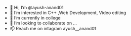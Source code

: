 - 👋 Hi, I’m @ayush-anand01
- 👀 I’m interested in C++ ,Web Development, Video editing
- 🌱 I’m currently in college
- 💞️ I’m looking to collaborate on ...
- 📫 Reach me on intagram ayush__anand01 

<!---
ayush-anand01/ayush-anand01 is a ✨ special ✨ repository because its `README.md` (this file) appears on your GitHub profile.
You can click the Preview link to take a look at your changes.
--->
